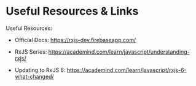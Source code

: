 # Useful Resources & Links

Useful Resources:

- Official Docs: https://rxjs-dev.firebaseapp.com/

- RxJS Series: https://academind.com/learn/javascript/understanding-rxjs/

- Updating to RxJS 6: https://academind.com/learn/javascript/rxjs-6-what-changed/